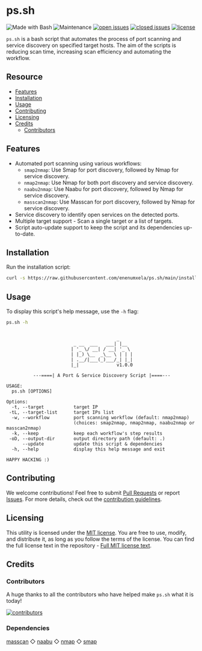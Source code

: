 # ps.sh

![Made with Bash](https://img.shields.io/badge/made%20with-Bash-0040ff.svg) ![Maintenance](https://img.shields.io/badge/maintained%3F-yes-0040ff.svg) [![open issues](https://img.shields.io/github/issues-raw/enenumxela/ps.sh.svg?style=flat&color=0040ff)](https://github.com/enenumxela/ps.sh/issues?q=is:issue+is:open) [![closed issues](https://img.shields.io/github/issues-closed-raw/enenumxela/ps.sh.svg?style=flat&color=0040ff)](https://github.com/enenumxela/ps.sh/issues?q=is:issue+is:closed) [![license](https://img.shields.io/badge/license-MIT-gray.svg?colorB=0040FF)](https://github.com/enenumxela/ps.sh/blob/master/LICENSE)

`ps.sh` is a bash script that automates the process of port scanning and service discovery on specified target hosts. The aim of the scripts is reducing scan time, increasing scan efficiency and automating the workflow.

## Resource

* [Features](#features)
* [Installation](#installation)
* [Usage](#usage)
* [Contributing](#contributing)
* [Licensing](#licensing)
* [Credits](#credits)
    * [Contributors](#contributors)

## Features

* Automated port scanning using various workflows:
	* `smap2nmap`: Use Smap for port discovery, followed by Nmap for service discovery.
	* `nmap2nmap`: Use Nmap for both port discovery and service discovery.
	* `naabu2nmap`: Use Naabu for port discovery, followed by Nmap for service discovery.
	* `masscan2nmap`: Use Masscan for port discovery, followed by Nmap for service discovery.
* Service discovery to identify open services on the detected ports.
* Multiple target support - Scan a single target or a list of targets.
* Script auto-update support to keep the script and its dependencies up-to-date.

## Installation

Run the installation script:

```bash
curl -s https://raw.githubusercontent.com/enenumxela/ps.sh/main/install.sh | bash -
```

## Usage

To display this script's help message, use the `-h` flag:

```bash
ps.sh -h
```

```text

                                         _
                         _ __  ___   ___| |__
                        | '_ \/ __| / __| '_ \
                        | |_) \__  _\__ \ | | |
                        | .__/|___(_)___/_| |_|
                        |_|              v1.0.0

          ---====| A Port & Service Discovery Script |====---

USAGE:
  ps.sh [OPTIONS]

Options:
  -t, --target           target IP
 -tL, --target-list      target IPs list
  -w, --workflow         port scanning workflow (default: nmap2nmap)
                         (choices: smap2nmap, nmap2nmap, naabu2nmap or masscan2nmap)
  -k, --keep             keep each workflow's step results
 -oD, --output-dir       output directory path (default: .)
      --update           update this script & dependencies
  -h, --help             display this help message and exit

HAPPY HACKING :)
```

## Contributing

We welcome contributions! Feel free to submit [Pull Requests](https://github.com/enenumxela/ps.sh/pulls) or report [Issues](https://github.com/enenumxela/ps.sh/issues). For more details, check out the [contribution guidelines](https://github.com/enenumxela/ps.sh/blob/master/CONTRIBUTING.md).

## Licensing

This utility is licensed under the [MIT license](https://opensource.org/license/mit). You are free to use, modify, and distribute it, as long as you follow the terms of the license. You can find the full license text in the repository - [Full MIT license text](https://github.com/enenumxela/ps.sh/blob/master/LICENSE).

## Credits

### Contributors

A huge thanks to all the contributors who have helped make `ps.sh` what it is today!

[![contributors](https://contrib.rocks/image?repo=enenumxela/ps.sh&max=500)](https://github.com/enenumxela/ps.sh/graphs/contributors)

### Dependencies

[masscan](https://github.com/robertdavidgraham/masscan) ◇ [naabu](https://github.com/projectdiscovery/naabu) ◇ [nmap](https://github.com/nmap/nmap) ◇ [smap](https://github.com/s0md3v/smap)